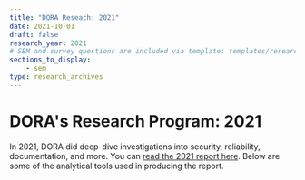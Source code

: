 ```yaml
---
title: "DORA Reseach: 2021"
date: 2021-10-01
draft: false
research_year: 2021
# SEM and survey questions are included via template: templates/research_archives/single.html, if specified in front matter. The data for survey questions can be found at data/survey_questions.json
sections_to_display:
    - sem
type: research_archives
---
```


# DORA's Research Program: 2021
In 2021, DORA did deep-dive investigations into security, reliability, documentation, and more. You can [read the 2021 report here](/publications/pdf/state-of-devops-2021.pdf). Below are some of the analytical tools used in producing the report.
